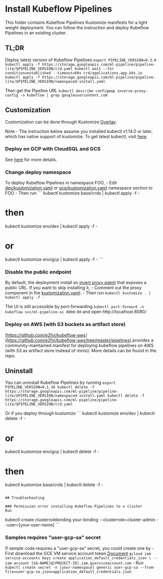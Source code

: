 # Install Kubeflow Pipelines

This folder contains Kubeflow Pipelines Kustomize manifests for a light weight
deployment. You can follow the instruction and deploy Kubeflow Pipelines in an
existing cluster.

## TL;DR

Deploy latest version of Kubeflow Pipelines `export PIPELINE_VERSION=0.3.0
kubectl apply -f
https://storage.googleapis.com/ml-pipeline/pipeline-lite/$PIPELINE_VERSION/crd.yaml
kubectl wait --for condition=established --timeout=60s
crd/applications.app.k8s.io kubectl apply -f
https://storage.googleapis.com/ml-pipeline/pipeline-lite/$PIPELINE_VERSION/namespaced-install.yaml`

Then get the Pipeline URL `kubectl describe configmap inverse-proxy-config -n
kubeflow | grep googleusercontent.com`

## Customization

Customization can be done through Kustomize
[Overlay](https://github.com/kubernetes-sigs/kustomize/blob/master/docs/glossary.md#overlay).

Note - The instruction below assume you installed kubectl v1.14.0 or later,
which has native support of kustomize. To get latest kubectl, visit
[here](https://kubernetes.io/docs/tasks/tools/install-kubectl/)

### Deploy on GCP with CloudSQL and GCS

See [here](env/gcp/README.md) for more details.

### Change deploy namespace

To deploy Kubeflow Pipelines in namespace FOO, - Edit
[dev/kustomization.yaml](env/dev/kustomization.yaml) or
[gcp/kustomization.yaml](env/gcp/kustomization.yaml) namespace section to FOO -
Then run ``` kubectl kustomize base/crds | kubectl apply -f -

# then

kubectl kustomize env/dev | kubectl apply -f -

# or

kubectl kustomize env/gcp | kubectl apply -f - ```

### Disable the public endpoint

By default, the deployment install an
[invert proxy agent](https://github.com/google/inverting-proxy) that exposes a
public URL. If you want to skip installing it, - Comment out the proxy component
in the [kustomization.yaml](base/kustomization.yaml). - Then run `kubectl
kustomize . | kubectl apply -f -`

The UI is still accessible by port-forwarding `kubectl port-forward -n kubeflow
svc/ml-pipeline-ui 8080:80` and open http://localhost:8080/

### Deploy on AWS (with S3 buckets as artifact store)

[https://github.com/e2fyi/kubeflow-aws](https://github.com/e2fyi/kubeflow-aws/tree/master/pipelines)
provides a community-maintained manifest for deploying kubeflow pipelines on AWS
(with S3 as artifact store instead of minio). More details can be found in the
repo.

## Uninstall

You can uninstall Kubeflow Pipelines by running `export PIPELINE_VERSION=0.1.38
kubectl delete -f
https://storage.googleapis.com/ml-pipeline/pipeline-lite/$PIPELINE_VERSION/namespaced-install.yaml
kubectl delete -f
https://storage.googleapis.com/ml-pipeline/pipeline-lite/$PIPELINE_VERSION/crd.yaml`

Or if you deploy through kustomize ``` kubectl kustomize env/dev | kubectl
delete -f -

# or

kubectl kustomize env/gcp | kubectl delete -f -

# then

kubectl kustomize base/crds | kubectl delete -f -

```

## Troubleshooting

### Permission error installing Kubeflow Pipelines to a cluster
Run
```

kubectl create clusterrolebinding your-binding --clusterrole=cluster-admin
--user=[your-user-name] ```

### Samples requires "user-gcp-sa" secret

If sample code requires a "user-gcp-sa" secret, you could create one by - First
download the GCE VM service account token
[Document](https://cloud.google.com/iam/docs/creating-managing-service-account-keys#creating_service_account_keys)
`gcloud iam service-accounts keys create application_default_credentials.json \
--iam-account [SA-NAME]@[PROJECT-ID].iam.gserviceaccount.com` - Run `kubectl
create secret -n [your-namespace] generic user-gcp-sa
--from-file=user-gcp-sa.json=application_default_credentials.json`
